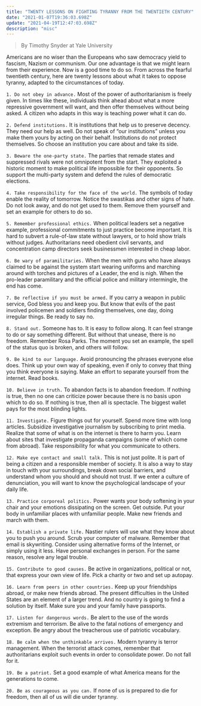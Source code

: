 ```yaml
---
title: "TWENTY LESSONS ON FIGHTING TYRANNY FROM THE TWENTIETH CENTURY"
date: "2021-01-07T19:36:03.698Z"
update: "2021-04-19T12:47:03.698Z"
description: "misc"
---
```


> By Timothy Snyder at Yale University

Americans are no wiser than the Europeans who saw democracy yield to fascism, Nazism or communism. Our one advantage is
that we might learn from their experience. Now is a good time to do so. From across the fearful twentieth century, here
are twenty lessons about what it takes to oppose tyranny, adapted to the circumstances of today.

`1. Do not obey in advance.` Most of the power of authoritarianism is freely given. In times like these, individuals
think ahead about what a more repressive government will want, and then offer themselves without being asked. A citizen
who adapts in this way is teaching power what it can do.

`2. Defend institutions.` It is institutions that help us to preserve decency. They need our help as well. Do not speak
of “our institutions” unless you make them yours by acting on their behalf. Institutions do not protect themselves. So
choose an institution you care about and take its side.

`3. Beware the one-party state.` The parties that remade states and suppressed rivals were not omnipotent from the
start. They exploited a historic moment to make political life impossible for their opponents. So support the
multi-party system and defend the rules of democratic elections.

`4. Take responsibility for the face of the world.` The symbols of today enable the reality of tomorrow. Notice the
swastikas and other signs of hate. Do not look away, and do not get used to them. Remove them yourself and set an
example for others to do so.

`5. Remember professional ethics.` When political leaders set a negative example, professional commitments to just
practice become important. It is hard to subvert a rule-of-law state without lawyers, or to hold show trials without
judges. Authoritarians need obedient civil servants, and concentration camp directors seek businessmen interested in
cheap labor.

`6. Be wary of paramilitaries.` When the men with guns who have always claimed to be against the system start wearing
uniforms and marching around with torches and pictures of a Leader, the end is nigh. When the pro-leader paramilitary
and the official police and military intermingle, the end has come.

`7. Be reflective if you must be armed.` If you carry a weapon in public service, God bless you and keep you. But know
that evils of the past involved policemen and soldiers finding themselves, one day, doing irregular things. Be ready to
say no.

`8. Stand out.` Someone has to. It is easy to follow along. It can feel strange to do or say something different. But
without that unease, there is no freedom. Remember Rosa Parks. The moment you set an example, the spell of the status
quo is broken, and others will follow.

`9. Be kind to our language.` Avoid pronouncing the phrases everyone else does. Think up your own way of speaking, even
if only to convey that thing you think everyone is saying. Make an effort to separate yourself from the internet. Read
books.

`10. Believe in truth.` To abandon facts is to abandon freedom. If nothing is true, then no one can criticize power
because there is no basis upon which to do so. If nothing is true, then all is spectacle. The biggest wallet pays for
the most blinding lights.

`11. Investigate.` Figure things out for yourself. Spend more time with long articles. Subsidize investigative
journalism by subscribing to print media. Realize that some of what is on the internet is there to harm you. Learn about
sites that investigate propaganda campaigns (some of which come from abroad). Take responsibility for what you
communicate to others.

`12. Make eye contact and small talk.` This is not just polite. It is part of being a citizen and a responsible member
of society. It is also a way to stay in touch with your surroundings, break down social barriers, and understand whom
you should and should not trust. If we enter a culture of denunciation, you will want to know the psychological
landscape of your daily life.

`13. Practice corporeal politics.` Power wants your body softening in your chair and your emotions dissipating on the
screen. Get outside. Put your body in unfamiliar places with unfamiliar people. Make new friends and march with them.

`14. Establish a private life.` Nastier rulers will use what they know about you to push you around. Scrub your computer
of malware. Remember that email is skywriting. Consider using alternative forms of the Internet, or simply using it
less. Have personal exchanges in person. For the same reason, resolve any legal trouble.

`15. Contribute to good causes.` Be active in organizations, political or not, that express your own view of life. Pick
a charity or two and set up autopay.

`16. Learn from peers in other countries.` Keep up your friendships abroad, or make new friends abroad. The present
difficulties in the United States are an element of a larger trend. And no country is going to find a solution by
itself. Make sure you and your family have passports.

`17. Listen for dangerous words.` Be alert to the use of the words extremism and terrorism. Be alive to the fatal
notions of emergency and exception. Be angry about the treacherous use of patriotic vocabulary.

`18. Be calm when the unthinkable arrives.` Modern tyranny is terror management. When the terrorist attack comes,
remember that authoritarians exploit such events in order to consolidate power. Do not fall for it.

`19. Be a patriot.` Set a good example of what America means for the generations to come.

`20. Be as courageous as you can.` If none of us is prepared to die for freedom, then all of us will die under tyranny.
